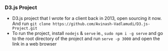 ### D3.js Project

- D3.js project that I wrote for a client back in 2013, open sourcing it now. And run `git clone https://github.com/Avinash-Vadlamudi/D3.js-Project.git`
- To run the project, install `nodejs` & `serve` ie., `sudo npm i -g serve` and go to the root directory of the project and run `serve -p 3000` and open the link in a web browser
